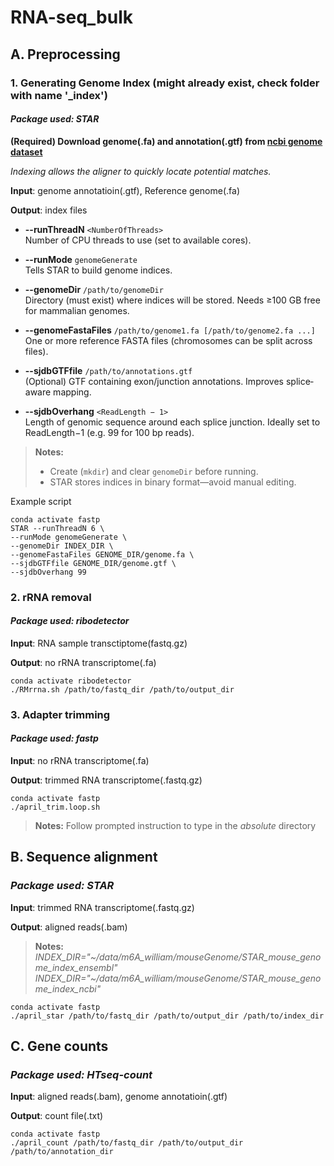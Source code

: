 # RNA-seq_bulk

## A. Preprocessing

### 1. Generating Genome Index (might already exist, check folder with name '_index')
#### *Package used: STAR*
**(Required) Download genome(.fa) and annotation(.gtf) from [ncbi genome dataset](https://www.ncbi.nlm.nih.gov/datasets/genome/)**

*Indexing allows the aligner to quickly locate potential matches.*

**Input**: genome annotatioin(.gtf), Reference genome(.fa)

**Output**: index files

- **--runThreadN** `<NumberOfThreads>`  
  Number of CPU threads to use (set to available cores).

- **--runMode** `genomeGenerate`  
  Tells STAR to build genome indices.

- **--genomeDir** `/path/to/genomeDir`  
  Directory (must exist) where indices will be stored. Needs ≥100 GB free for mammalian genomes.

- **--genomeFastaFiles** `/path/to/genome1.fa [/path/to/genome2.fa ...]`  
  One or more reference FASTA files (chromosomes can be split across files).

- **--sjdbGTFfile** `/path/to/annotations.gtf`  
  (Optional) GTF containing exon/junction annotations. Improves splice‐aware mapping.

- **--sjdbOverhang** `<ReadLength − 1>`  
  Length of genomic sequence around each splice junction. Ideally set to ReadLength−1 (e.g. 99 for 100 bp reads).

> **Notes:**  
> - Create (`mkdir`) and clear `genomeDir` before running.  
> - STAR stores indices in binary format—avoid manual editing.  

Example script

```
conda activate fastp
STAR --runThreadN 6 \
--runMode genomeGenerate \
--genomeDir INDEX_DIR \
--genomeFastaFiles GENOME_DIR/genome.fa \
--sjdbGTFfile GENOME_DIR/genome.gtf \
--sjdbOverhang 99
```

### 2. rRNA removal
#### *Package used: ribodetector*

**Input**: RNA sample transctiptome(fastq.gz)

**Output**: no rRNA transcriptome(.fa)

```
conda activate ribodetector
./RMrrna.sh /path/to/fastq_dir /path/to/output_dir
```

### 3. Adapter trimming
#### *Package used: fastp*

**Input**: no rRNA transcriptome(.fa)

**Output**: trimmed RNA transcriptome(.fastq.gz)

```
conda activate fastp
./april_trim.loop.sh
```
> **Notes:**
> Follow prompted instruction to type in the *absolute* directory

## B. Sequence alignment
### *Package used: STAR*

**Input**: trimmed RNA transcriptome(.fastq.gz)

**Output**: aligned reads(.bam)

> **Notes:**  
> *INDEX_DIR="~/data/m6A_william/mouseGenome/STAR_mouse_genome_index_ensembl"*
> *INDEX_DIR="~/data/m6A_william/mouseGenome/STAR_mouse_genome_index_ncbi"*

```
conda activate fastp
./april_star /path/to/fastq_dir /path/to/output_dir /path/to/index_dir
```

## C. Gene counts
### *Package used: HTseq-count*
**Input**: aligned reads(.bam), genome annotatioin(.gtf)

**Output**: count file(.txt)
```
conda activate fastp
./april_count /path/to/fastq_dir /path/to/output_dir /path/to/annotation_dir
```

